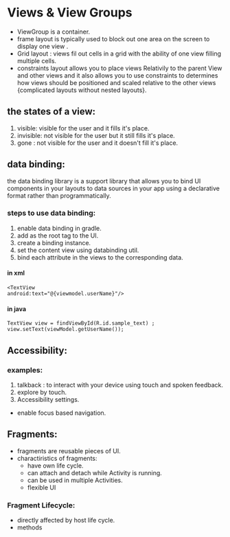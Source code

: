 # Views & View Groups


* ViewGroup is a container.
* frame layout is typically used to block out one area on the screen to display one view .
* Grid layout : views fil out cells in a grid with the ability of one view filling multiple cells.
* constraints layout allows you to place views Relativily to the parent View and other views and it also allows you to use constraints to determines how views should be positioned and scaled relative to the other views {complicated layouts without nested layouts}.

## the states of a view:
1. visible: visible for the user and it fills it's place.
2. invisible: not visible for the user but it still fills it's place.
3. gone : not visible for the user and it doesn't fill it's place.


## data binding:
the data binding library is a support library that allows you to bind UI components in your layouts to data sources in your app using a declarative format rather than programmatically.


### steps to use data binding:
1. enable data binding in gradle.
2. add <layout > as the root tag to the UI.
3. create a binding instance.
4. set the content view using databinding util.
5. bind each attribute in the views to the corresponding data.

#### in xml
```
<TextView
android:text="@{viewmodel.userName}"/>

```
#### in java
```
TextView view = findViewById(R.id.sample_text) ;
view.setText(viewModel.getUserName());

```


## Accessibility:

### examples:
1. talkback : to interact with your device using touch and spoken feedback.
2. explore by touch.
3. Accessibility settings.

* enable focus based navigation.






## Fragments:

* fragments are reusable pieces of UI.
* charactiristics of fragments:
	* have own life cycle.
	* can attach and detach while Activity is running.
	* can be used in multiple Activities.
	* flexible UI


### Fragment Lifecycle:
* directly affected by host life cycle.
* methods
